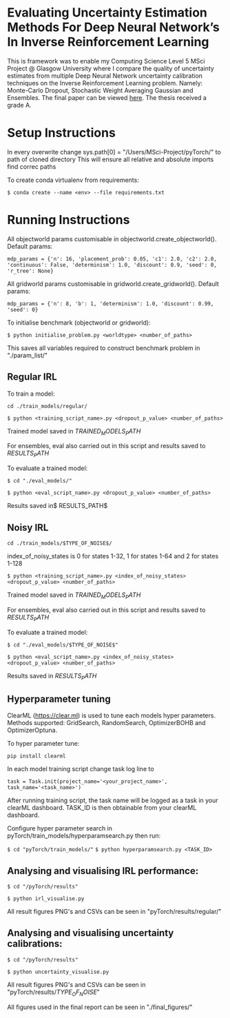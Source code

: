 # Evaluating Uncertainty Estimation Methods For Deep Neural Network’s In Inverse Reinforcement Learning

<p>
This is framework was to enable my Computing Science Level 5 MSci Project @ Glasgow University where I compare the quality of uncertainty estimates from multiple Deep Neural Network uncertainty calibration techniques on the Inverse Reinforcement Learning problem. Namely: Monte-Carlo Dropout, Stochastic Weight Averaging Gaussian and Ensembles. The final paper can be viewed <a href="https://www.joekadi.com/assets/thesis.pdf" target="_blank">here</a>. The thesis received a grade A. 
</p>

# Setup Instructions

In every overwrite change sys.path[0] = "/Users/MSci-Project/pyTorch/" to path of cloned directory
This will ensure all relative and absolute imports find correc paths

To create conda virtualenv from requirements:

`$ conda create --name <env> --file requirements.txt`

# Running Instructions

All objectworld params customisable in objectworld.create_objectworld(). Default params:

`mdp_params = {'n': 16, 'placement_prob': 0.05, 'c1': 2.0, 'c2': 2.0, 'continuous': False, 'determinism': 1.0, 'discount': 0.9, 'seed': 0, 'r_tree': None}`
  
All gridworld params customisable in gridworld.create_gridworld(). Default params:

`mdp_params = {'n': 8, 'b': 1, 'determinism': 1.0, 'discount': 0.99, 'seed': 0}`  
  
To initialise benchmark (objectworld or gridworld):

`$ python initialise_problem.py <worldtype> <number_of_paths>`

This saves all variables required to construct benchmark problem in "./param_list/"

## Regular IRL

To train a model:

`cd ./train_models/regular/`

`$ python <training_script_name>.py <dropout_p_value> <number_of_paths>`

Trained model saved in $TRAINED_MODELS_PATH$

For ensembles, eval also carried out in this script and results saved to $RESULTS_PATH$

To evaluate a trained model:

`$ cd "./eval_models/"`

`$ python <eval_script_name>.py <dropout_p_value> <number_of_paths>`

Results saved in$ RESULTS_PATH$

## Noisy IRL

`cd ./train_models/$TYPE_OF_NOISE$/`

index_of_noisy_states is 0 for states 1-32, 1 for states 1-64 and 2 for states 1-128

`$ python <training_script_name>.py <index_of_noisy_states> <dropout_p_value> <number_of_paths>`

Trained model saved in $TRAINED_MODELS_PATH$

For ensembles, eval also carried out in this script and results saved to $RESULTS_PATH$

To evaluate a trained model:

`$ cd "./eval_models/$TYPE_OF_NOISE$"`

`$ python <eval_script_name>.py <index_of_noisy_states> <dropout_p_value> <number_of_paths>`

Results saved in $RESULTS_PATH$

## Hyperparameter tuning

ClearML (https://clear.ml) is used to tune each models hyper parameters. Methods supported: GridSearch, RandomSearch, OptimizerBOHB and OptimizerOptuna.

To hyper parameter tune:

`pip install clearml`

In each model training script change task log line to

`task = Task.init(project_name='<your_project_name>', task_name='<task_name>')`

After running training script, the task name will be logged as a task in your clearML dashboard. TASK_ID is then obtainable from your clearML dashboard.

Configure hyper parameter search  in pyTorch/train_models/hyperparamsearch.py then run:

`$ cd "pyTorch/train_models/"`
`$ python hyperparamsearch.py <TASK_ID>`

## Analysing and visualising IRL performance:

`$ cd "/pyTorch/results"`

`$ python irl_visualise.py`

All result figures PNG's and CSVs can be seen in "pyTorch/results/regular/"


## Analysing and visualising uncertainty calibrations:

`$ cd "/pyTorch/results"`

`$ python uncertainty_visualise.py`

All result figures PNG's and CSVs can be seen in "pyTorch/results/$TYPE_OF_NOISE$"

All figures used in the final report can be seen in "./final_figures/"
